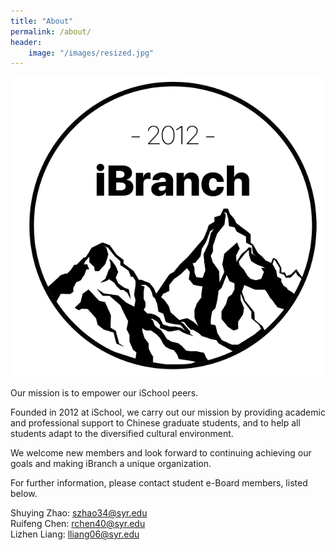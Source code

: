 ```yaml
---
title: "About"
permalink: /about/
header:
    image: "/images/resized.jpg"
---
```

![iBranch](/images/logo.png)      
     
Our mission is to empower our iSchool peers.   
   
Founded in 2012 at iSchool, we carry out our mission by providing academic and professional support to Chinese graduate students, and to help all students adapt to the diversified cultural environment.   
   
We welcome new members and look forward to continuing achieving our goals and making iBranch a unique organization.    
   
For further information, please contact student e-Board members, listed below.   


  
Shuying Zhao: szhao34@syr.edu    
Ruifeng Chen: rchen40@syr.edu     
Lizhen Liang: lliang06@syr.edu    
